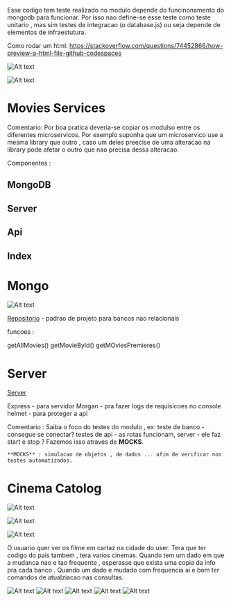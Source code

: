 Esse codigo tem teste realizado no modulo depende do funcinonamento do mongodb para funcionar.
Por isso nao define-se esse teste como teste unitario , mas sim testes de integracao (o database.js)
ou seja depende de elementos de infraestutura.

Como rodar um html:
https://stackoverflow.com/questions/74452866/how-preview-a-html-file-github-codespaces

![Alt text](image.png)

![Alt text](image-1.png)

# Movies Services

Comentario:
    Por boa pratica deveria-se copiar os modulso entre os diferentes microservicos. Por exemplo suponha que um microservico use a mesma library que outro , caso um deles preecise de uma alteracao na library pode afetar o outro que nao precisa dessa alteracao. 


Componentes :
## MongoDB
## Server
## Api
## Index


# Mongo

![Alt text](image-2.png)

[Repositorio]("./src/repository") - padrao de projeto para bancos nao relacionais 

funcoes :

getAllMovies()
getMovieById()
getMOviesPremieres()

# Server 

[Server]("./src/server/") 

Express - para servidor
Morgan - pra fazer logs de requisicoes no console
helmet - para proteger a api

Comentario :
    Saiba o foco do testes do modulo , ex: teste de banco - consegue se conectar?
    testes de api - as rotas funcionam, server - ele faz start e stop ?
    Fazemos isso atraves de **MOCKS**.
    
    **MOCKS** : simulacao de objetos , de dados ... afim de verificar nos testes automatizados.

# Cinema Catolog

![Alt text](image-3.png)

![Alt text](image-4.png)

![Alt text](image-5.png)

O usuario quer ver os filme em cartaz na cidade do user. Tera que ter codigo do pais tambem , tera varios cinemas. Quando tem um dado em que a mudanca nao e tao frequente , esperasse que exista uma copia da info pra cada banco . Quando um dado e mudado com frequencia ai e bom ter comandos de atualziacao nas consultas.

![Alt text](image-8.png)
![Alt text](image-10.png)
![Alt text](image-11.png)
![Alt text](image-12.png)
![Alt text](image-13.png)